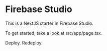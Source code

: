 # Firebase Studio

This is a NextJS starter in Firebase Studio.

To get started, take a look at src/app/page.tsx.

Deploy. Redeploy.
